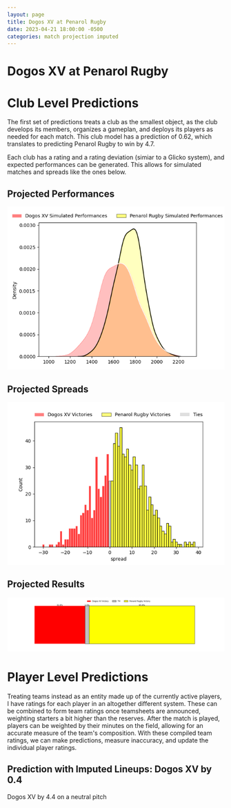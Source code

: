 ```yaml
---  
layout: page  
title: Dogos XV at Penarol Rugby  
date: 2023-04-21 18:00:00 -0500  
categories: match projection imputed  
---
```

# Dogos XV at Penarol Rugby

# Club Level Predictions


The first set of predictions treats a club as the smallest object, as the club develops its members, organizes a gameplan, and deploys its players as needed for each match. This club model has a prediction of 0.62, which translates to predicting Penarol Rugby to win by 4.7.

Each club has a rating and a rating deviation (simiar to a Glicko system), and expected performances can be generated. This allows for simulated matches and spreads like the ones below.
## Projected Performances


![Projected Performances](plots/performances_2023-04-21-PenarolRugby-DogosXV.png)
## Projected Spreads


![Projected Spreads](plots/spreads_2023-04-21-PenarolRugby-DogosXV.png)
## Projected Results


![Projected Results](plots/resultbar_2023-04-21-PenarolRugby-DogosXV.png)
# Player Level Predictions


Treating teams instead as an entity made up of the currently active players, I have ratings for each player in an altogether different system. These can be combined to form team ratings once teamsheets are announced, weighting starters a bit higher than the reserves. After the match is played, players can be weighted by their minutes on the field, allowing for an accurate measure of the team's composition. With these compiled team ratings, we can make predictions, measure inaccuracy, and update the individual player ratings.
## Prediction with Imputed Lineups: Dogos XV by 0.4


Dogos XV by 4.4 on a neutral pitch

